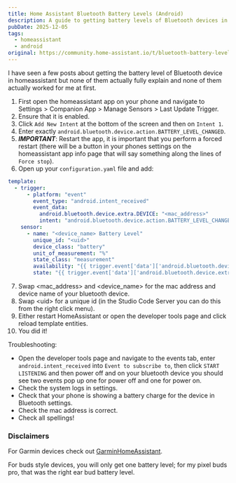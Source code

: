 ```yaml
---
title: Home Assistant Bluetooth Battery Levels (Android)
description: A guide to getting battery levels of Bluetooth devices in Home Assistant on Android.
pubDate: 2025-12-05
tags:
  - homeassistant
  - android
original: https://community.home-assistant.io/t/bluetooth-battery-levels-android/661525
---
```


I have seen a few posts about getting the battery level of Bluetooth device in homeassistant but none of them actually fully explain and none of them actually worked for me at first.

1. First open the homeassistant app on your phone and navigate to Settings > Companion App > Manage Sensors > Last Update Trigger.
2. Ensure that it is enabled.
3. Click `Add New Intent` at the bottom of the screen and then on `Intent 1`.
4. Enter exactly `android.bluetooth.device.action.BATTERY_LEVEL_CHANGED`.
5. ***IMPORTANT***: Restart the app, it is important that you perform a forced restart (there will be a button in your phones settings on the homeassistant app info page that will say something along the lines of `Force stop`).
6. Open up your `configuration.yaml` file and add:

```yaml
template:
  - trigger:
      - platform: "event"
        event_type: "android.intent_received"
        event_data:
          android.bluetooth.device.extra.DEVICE: "<mac_address>"
          intent: "android.bluetooth.device.action.BATTERY_LEVEL_CHANGED"
    sensor:
      - name: "<device_name> Battery Level"
        unique_id: "<uid>"
        device_class: "battery"
        unit_of_measurement: "%"
        state_class: "measurement"
        availability: "{{ trigger.event['data']['android.bluetooth.device.extra.BATTERY_LEVEL'] != '-1' }}"
        state: "{{ trigger.event['data']['android.bluetooth.device.extra.BATTERY_LEVEL'] }}"
```

7. Swap &lt;mac_address&gt; and &lt;device_name&gt; for the mac address and device name of your bluetooth device.
8. Swap &lt;uid&gt; for a unique id (in the Studio Code Server you can do this from the right click menu).
9. Either restart HomeAssistant or open the developer tools page and click reload template entities.
10. You did it!

Troubleshooting:

- Open the developer tools page and navigate to the events tab, enter `android.intent_received` into `Event to subscribe to`, then click `START LISTENING` and then power off and on your bluetooth device you should see two events pop up one for power off and one for power on.
- Check the system logs in settings.
- Check that your phone is showing a battery charge for the device in Bluetooth settings.
- Check the mac address is correct.
- Check all spellings!

### Disclaimers

For Garmin devices check out [GarminHomeAssistant](/projects/garminhomeassistant).

For buds style devices, you will only get one battery level; for my pixel buds pro, that was the right ear bud battery level.
